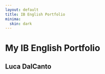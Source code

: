 ```yaml
---
layout: default
title: IB English Portfolio
minima:
  skin: dark
---
```


# My IB English Portfolio
## Luca DalCanto
